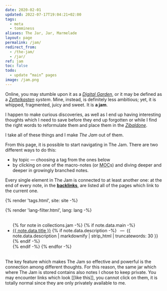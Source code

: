 ```yaml
---
date: 2020-02-01
updated: 2022-07-17T19:04:21+02:00
tags:
  - meta
  - tomminess
aliases: The Jar, Jar, Marmelade
layout: page
permalink: /jam/
redirect_from:
  - /the-jam/
  - /jar/
ref: jam
toc: false
todo:
  - update “main” pages
image: /jam.png
---
```

Online, you may stumble upon it as a <cite>[Digital Garden](https://dev.to/jbranchaud/the-digital-garden-l10 'The Digital Garden on DEV.to')</cite>, or it may be defined as a <em><a lang='de' hreflang='en' href='/zettelkasten' title='Zettelkasten - tommi.space'>Zettelkasten</a> system</em>. Mine, instead, is definitely less ambitious; yet, it is whipped, fragmented, juicy and sweet. It is <strong>a jam</strong>.

I happen to make curious discoveries, as well as I end up having interesting thoughts which I need to save before they end up forgotten or while I find the right words to reformulate them and place them in the <cite>[Zibaldone](/zibenglish)</cite>.

I take all of these things and I make <cite>The Jam</cite> out of them.

From this page, it is possible to start navigating in The Jam. There are two different ways to do this:
- by topic — choosing a tag from the ones below</li>
- by clicking on one of the macro-notes (or <abbr title='Map Of Content'>MOC</abbr>s) and diving deeper and deeper in growingly branched notes.

Every single element in The Jam is connected to at least another one: at the end of every note, in the <strong><a href='#backlinks' target='_blank' title='This note’s backlinks'>backlinks</a></strong>, are listed all of the pages which link to the current one.

{% render 'tags.html', site: site -%}

<div class='row'>
	<div class='half column'>
		{% render 'lang-filter.html', lang: lang -%}
	</div>
	<div class='half column flex'>
		<a class='red button' style='color:white;' href='/whole-jam' title='The Whole Jam'>The whole Jam</a>
	</div>
</div>

<ul>
	{% for note in collections.jam -%}
		{% if note.data.main -%}
			<li lang='{{ note.data.lang }}'>
				<a href='{{ note.url }}' lang='{{ note.data.lang }}' title='{{ note.data.title }}'>{{ note.data.title }}</a>
				{% if note.data.description -%}
					&ensp;—&ensp;{{ note.data.description | markdownify | strip_html | truncatewords: 30 }}
				{% endif -%}
			</li>
		{% endif -%}
	{% endfor -%}
</ul>

<div class='flex row'>
	<a class='red button' style='color:white;' href='/whole-jam' title='The Whole Jam'>The Whole Jam</a>
</div>

<div class='yellow box'>
	The key feature which makes The Jam so effective and powerful is the connection among different thoughts. For this reason, the same jar which where The Jam is stored contains also notes I chose to keep private. You may encounter links which look [[like this]], you cannot click on them, it is totally normal since they are only privately available to me.
</div>
